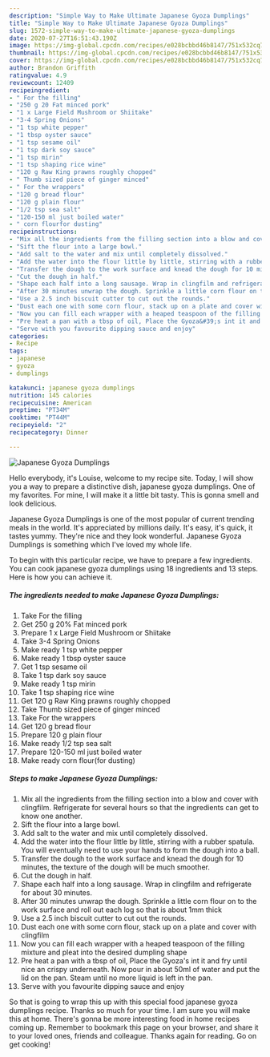 ```yaml
---
description: "Simple Way to Make Ultimate Japanese Gyoza Dumplings"
title: "Simple Way to Make Ultimate Japanese Gyoza Dumplings"
slug: 1572-simple-way-to-make-ultimate-japanese-gyoza-dumplings
date: 2020-07-27T16:51:43.190Z
image: https://img-global.cpcdn.com/recipes/e028bcbbd46b8147/751x532cq70/japanese-gyoza-dumplings-recipe-main-photo.jpg
thumbnail: https://img-global.cpcdn.com/recipes/e028bcbbd46b8147/751x532cq70/japanese-gyoza-dumplings-recipe-main-photo.jpg
cover: https://img-global.cpcdn.com/recipes/e028bcbbd46b8147/751x532cq70/japanese-gyoza-dumplings-recipe-main-photo.jpg
author: Brandon Griffith
ratingvalue: 4.9
reviewcount: 12409
recipeingredient:
- " For the filling"
- "250 g 20 Fat minced pork"
- "1 x Large Field Mushroom or Shiitake"
- "3-4 Spring Onions"
- "1 tsp white pepper"
- "1 tbsp oyster sauce"
- "1 tsp sesame oil"
- "1 tsp dark soy sauce"
- "1 tsp mirin"
- "1 tsp shaping rice wine"
- "120 g Raw King prawns roughly chopped"
- " Thumb sized piece of ginger minced"
- " For the wrappers"
- "120 g bread flour"
- "120 g plain flour"
- "1/2 tsp sea salt"
- "120-150 ml just boiled water"
- " corn flourfor dusting"
recipeinstructions:
- "Mix all the ingredients from the filling section into a blow and cover with clingfilm. Refrigerate for several hours so that the ingredients can get to know one another."
- "Sift the flour into a large bowl."
- "Add salt to the water and mix until completely dissolved."
- "Add the water into the flour little by little, stirring with a rubber spatula. You will eventually need to use your hands to form the dough into a ball."
- "Transfer the dough to the work surface and knead the dough for 10 minutes, the texture of the dough will be much smoother."
- "Cut the dough in half."
- "Shape each half into a long sausage. Wrap in clingfilm and refrigerate for about 30 minutes."
- "After 30 minutes unwrap the dough. Sprinkle a little corn flour on to the work surface and roll out each log so that is about 1mm thick"
- "Use a 2.5 inch biscuit cutter to cut out the rounds."
- "Dust each one with some corn flour, stack up on a plate and cover with clingfilm"
- "Now you can fill each wrapper with a heaped teaspoon of the filling mixture and pleat into the desired dumpling shape"
- "Pre heat a pan with a tbsp of oil, Place the Gyoza&#39;s int it and fry until nice an crispy underneath. Now pour in about 50ml of water and put the lid on the pan. Steam until no more liquid is left in the pan."
- "Serve with you favourite dipping sauce and enjoy"
categories:
- Recipe
tags:
- japanese
- gyoza
- dumplings

katakunci: japanese gyoza dumplings 
nutrition: 145 calories
recipecuisine: American
preptime: "PT34M"
cooktime: "PT44M"
recipeyield: "2"
recipecategory: Dinner

---
```



![Japanese Gyoza Dumplings](https://img-global.cpcdn.com/recipes/e028bcbbd46b8147/751x532cq70/japanese-gyoza-dumplings-recipe-main-photo.jpg)

Hello everybody, it's Louise, welcome to my recipe site. Today, I will show you a way to prepare a distinctive dish, japanese gyoza dumplings. One of my favorites. For mine, I will make it a little bit tasty. This is gonna smell and look delicious.



Japanese Gyoza Dumplings is one of the most popular of current trending meals in the world. It's appreciated by millions daily. It's easy, it's quick, it tastes yummy. They're nice and they look wonderful. Japanese Gyoza Dumplings is something which I've loved my whole life.


To begin with this particular recipe, we have to prepare a few ingredients. You can cook japanese gyoza dumplings using 18 ingredients and 13 steps. Here is how you can achieve it.

<!--inarticleads1-->

##### The ingredients needed to make Japanese Gyoza Dumplings:

1. Take  For the filling
1. Get 250 g 20% Fat minced pork
1. Prepare 1 x Large Field Mushroom or Shiitake
1. Take 3-4 Spring Onions
1. Make ready 1 tsp white pepper
1. Make ready 1 tbsp oyster sauce
1. Get 1 tsp sesame oil
1. Take 1 tsp dark soy sauce
1. Make ready 1 tsp mirin
1. Take 1 tsp shaping rice wine
1. Get 120 g Raw King prawns roughly chopped
1. Take  Thumb sized piece of ginger minced
1. Take  For the wrappers
1. Get 120 g bread flour
1. Prepare 120 g plain flour
1. Make ready 1/2 tsp sea salt
1. Prepare 120-150 ml just boiled water
1. Make ready  corn flour(for dusting)




<!--inarticleads2-->

##### Steps to make Japanese Gyoza Dumplings:

1. Mix all the ingredients from the filling section into a blow and cover with clingfilm. Refrigerate for several hours so that the ingredients can get to know one another.
1. Sift the flour into a large bowl.
1. Add salt to the water and mix until completely dissolved.
1. Add the water into the flour little by little, stirring with a rubber spatula. You will eventually need to use your hands to form the dough into a ball.
1. Transfer the dough to the work surface and knead the dough for 10 minutes, the texture of the dough will be much smoother.
1. Cut the dough in half.
1. Shape each half into a long sausage. Wrap in clingfilm and refrigerate for about 30 minutes.
1. After 30 minutes unwrap the dough. Sprinkle a little corn flour on to the work surface and roll out each log so that is about 1mm thick
1. Use a 2.5 inch biscuit cutter to cut out the rounds.
1. Dust each one with some corn flour, stack up on a plate and cover with clingfilm
1. Now you can fill each wrapper with a heaped teaspoon of the filling mixture and pleat into the desired dumpling shape
1. Pre heat a pan with a tbsp of oil, Place the Gyoza&#39;s int it and fry until nice an crispy underneath. Now pour in about 50ml of water and put the lid on the pan. Steam until no more liquid is left in the pan.
1. Serve with you favourite dipping sauce and enjoy




So that is going to wrap this up with this special food japanese gyoza dumplings recipe. Thanks so much for your time. I am sure you will make this at home. There's gonna be more interesting food in home recipes coming up. Remember to bookmark this page on your browser, and share it to your loved ones, friends and colleague. Thanks again for reading. Go on get cooking!
